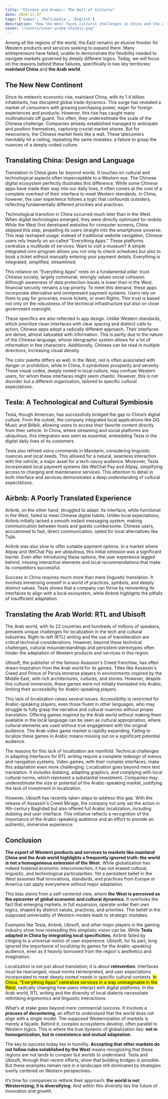 ```yaml
---
title: "Chinese and Arabic: The Wall of Cultures"  
date: 2024-11-07  
tags: ['Games', 'Multimedia', 'English']  
description: "How the West faces cultural challenges in China and the Arab world."  
cover: "/covers/cover-arabe-chinois.png"  
---
```


Among all the regions of the world, the East remains an elusive frontier for Western products and services seeking to expand there. Many entrepreneurs have failed, unable to demonstrate the flexibility needed to navigate markets governed by deeply different logics. Today, we will focus on the reasons behind these failures, specifically in two key territories: **mainland China** and **the Arab world**.

## The New New Continent

Since its meteoric economic rise, mainland China, with its 1.4 billion inhabitants, has disrupted global trade dynamics. This surge has revealed a market of consumers with growing purchasing power, eager for foreign experiences and products. However, this rise has caught many multinationals off guard. Too often, they underestimate the scale of the Chinese challenge. Companies already established managed to anticipate and position themselves, capturing crucial market shares. But for newcomers, the Chinese market feels like a wall. These latecomers inevitably hit a ceiling, repeating the same mistakes: a failure to grasp the nuances of a deeply coded culture.

## Translating China: Design and Language

Translation in China goes far beyond words. It touches on cultural and technological aspects often imperceptible to a Western eye. The Chinese digital ecosystem perfectly illustrates this difference. While some Chinese apps have made their way into our daily lives, it often comes at the cost of a complete overhaul of their interface to meet Western standards. In China, however, the user experience follows a logic that confounds outsiders, reflecting fundamentally different priorities and practices.

Technological transition in China occurred much later than in the West. When digital technologies emerged, they were directly optimized for mobile. While the West first developed websites for computer screens, China skipped this step, propelling its users straight into the smartphone universe. This leap reshaped usage: instead of traditional website navigation, Chinese users rely heavily on so-called "Everything Apps." These platforms centralize a multitude of services. Want to visit a museum? A simple integrated mini-program allows you not only to check schedules but also to book a ticket without manually entering your payment details. Everything is integrated, simplified, streamlined.

This reliance on "Everything Apps" rests on a fundamental pillar: trust. Chinese society, largely communal, strongly values social cohesion. Although awareness of data protection issues is lower than in the West, financial security remains a top priority. To meet this demand, these apps incorporate alternative and omnipresent payment systems. Users rely on them to pay for groceries, movie tickets, or even flights. This trust is based not only on the robustness of the technical infrastructure but also on close government oversight.

These specifics are also reflected in app design. Unlike Western standards, which prioritize clean interfaces with clear spacing and distinct calls to action, Chinese apps adopt a radically different approach. Their interfaces are dense, almost saturated with information. This is partly due to the nature of the Chinese language, whose ideographic system allows for a lot of information in few characters. Additionally, Chinese can be read in multiple directions, increasing visual density.

The color palette differs as well. In the West, red is often associated with danger or prohibition, while in China, it symbolizes prosperity and serenity. These visual codes, deeply rooted in local culture, may confuse Western users, for whom these interfaces might seem chaotic. However, this is not disorder but a different organization, tailored to specific cultural expectations.

## Tesla: A Technological and Cultural Symbiosis

Tesla, though American, has successfully bridged the gap to China’s digital culture. From the outset, the company integrated local applications like QQ Music and Bilibili, allowing users to access their favorite content directly from their vehicle. In China, where streaming and social platforms are ubiquitous, this integration was seen as essential, embedding Tesla in the digital daily lives of its customers.

Tesla also refined voice commands in Mandarin, considering linguistic nuances and local needs. This allowed for a natural, seamless interaction with the vehicle, a major asset for a tech-savvy audience. Moreover, Tesla incorporated local payment systems like WeChat Pay and Alipay, simplifying access to charging and maintenance services. This attention to detail in both interface and services demonstrates a deep understanding of cultural expectations.

## Airbnb: A Poorly Translated Experience

Airbnb, on the other hand, struggled to adapt. Its interface, while functional in the West, failed to meet Chinese digital habits. Unlike local expectations, Airbnb initially lacked a smooth instant messaging system, making communication between hosts and guests cumbersome. Chinese users, accustomed to fast, direct communication, opted for local alternatives like Tujia.

Airbnb was also slow to offer suitable payment options. In a market where Alipay and WeChat Pay are ubiquitous, this initial omission was a significant barrier. Even after introducing these options, the user experience lagged behind, missing interactive elements and local recommendations that make its competitors successful.

Success in China requires much more than mere linguistic translation. It involves immersing oneself in a world of practices, symbols, and deeply distinct values. Tesla shows that a company can thrive by reinventing its interfaces to align with a local ecosystem, while Airbnb highlights the pitfalls of insufficient adaptation.

## Translating the Arab World: RTL and Ubisoft

The Arab world, with its 22 countries and hundreds of millions of speakers, presents unique challenges for localization in the tech and cultural industries. Right-to-left (RTL) writing and the use of transliteration are critical technical considerations. However, beyond these technical challenges, cultural misunderstandings and persistent stereotypes often hinder the adaptation of Western products and services in this region.

Ubisoft, the publisher of the famous Assassin's Creed franchise, has often drawn inspiration from the Arab world for its games. Titles like Assassin's Creed and Prince of Persia immerse players in environments inspired by the Middle East, with rich architectures, cultures, and stories. However, despite this cultural immersion, these games were not initially translated into Arabic, limiting their accessibility for Arabic-speaking players.

This lack of localization raises several issues. Accessibility is restricted for Arabic-speaking players, even those fluent in other languages, who may struggle to fully grasp the narrative and cultural nuances without proper translation. Offering games inspired by the Arab world without making them available in the local language can be seen as cultural appropriation, where cultural elements are used without true engagement with the original audience. The Arab video game market is rapidly expanding. Failing to localize these games in Arabic means missing out on a significant potential audience.

The reasons for this lack of localization are manifold. Technical challenges in adapting interfaces for RTL writing require a complete redesign of menus and navigation systems. Video games, with their complex interfaces, make this adaptation even more challenging. Localization goes beyond mere text translation. It includes dubbing, adapting graphics, and complying with local cultural norms, which represent a substantial investment. Companies may underestimate the size or potential of the Arabic-speaking market, justifying the lack of investment in localization.

However, Ubisoft has recently taken steps to address this gap. With the release of Assassin's Creed Mirage, the company not only set the action in 9th-century Baghdad but also offered full Arabic localization, including dubbing and user interface. This initiative reflects a recognition of the importance of the Arabic-speaking audience and an effort to provide an authentic, immersive experience.

## Conclusion

**The export of Western products and services to markets like mainland China and the Arab world highlights a frequently ignored truth: the world is not a homogeneous extension of the West.** While globalization has indeed fostered economic interconnection, it has not erased cultural, linguistic, and technological particularities. Yet a persistent belief in the West assumes that innovations, standards, and practices from Europe or America can apply everywhere without major adaptation.

This bias stems from a self-centered view, where **the West is perceived as the epicenter of global economic and cultural dynamics**. It overlooks the fact that emerging markets, in full expansion, operate under their own logics, shaped by distinct values, practices, and priorities. This belief in the supposed universality of Western models leads to strategic mistakes.

Examples like Tesla, Airbnb, Ubisoft, and other major players in the gaming industry show how misleading this simplistic vision can be. While **Tesla adapted in China by integrating local specificities**, Airbnb failed by clinging to a universal notion of user experience. Ubisoft, for its part, long ignored the importance of localizing its games for the Arabic-speaking audience, even as it heavily borrowed from the region's aesthetics and imagination.

Localization is not just about translation; it is about **reinvention**. Interfaces must be rearranged, visual norms reinterpreted, and user expectations incorporated to meet deeply rooted needs in specific cultural contexts. <mark>In China, "Everything Apps" centralize services in a way unimaginable in the West</mark>, radically changing how users interact with digital platforms. In the Arab world, RTL writing and the diversity of local dialects necessitate rethinking ergonomics and linguistic interactions.

What’s at stake goes beyond mere commercial success. It involves a **process of decentering**, an effort to understand that the world does not align with a single model. The supposed Westernization of markets is merely a façade. Behind it, complex ecosystems develop, often parallel to Western logics. This is where the true dynamic of globalization lies: **not in homogenization, but in coexistence and mutual adaptation**.

The key to success today lies in humility. **Accepting that other markets do not follow rules established by the West** means recognizing that these regions are not lands to conquer but worlds to understand. Tesla and Ubisoft, through their recent efforts, show that building bridges is possible. But these examples remain rare in a landscape still dominated by strategies overly centered on Western perspectives.

It’s time for companies to rethink their approach: **the world is not Westernizing; it is diversifying.** And within this diversity lies the future of innovation and growth.
